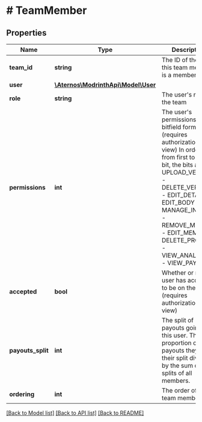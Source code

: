 # # TeamMember

## Properties

Name | Type | Description | Notes
------------ | ------------- | ------------- | -------------
**team_id** | **string** | The ID of the team this team member is a member of |
**user** | [**\Aternos\ModrinthApi\Model\User**](User.md) |  |
**role** | **string** | The user&#39;s role on the team |
**permissions** | **int** | The user&#39;s permissions in bitfield format (requires authorization to view)  In order from first to tenth bit, the bits are: - UPLOAD_VERSION - DELETE_VERSION - EDIT_DETAILS - EDIT_BODY - MANAGE_INVITES - REMOVE_MEMBER - EDIT_MEMBER - DELETE_PROJECT - VIEW_ANALYTICS - VIEW_PAYOUTS | [optional]
**accepted** | **bool** | Whether or not the user has accepted to be on the team (requires authorization to view) |
**payouts_split** | **int** | The split of payouts going to this user. The proportion of payouts they get is their split divided by the sum of the splits of all members. | [optional]
**ordering** | **int** | The order of the team member. | [optional]

[[Back to Model list]](../../README.md#models) [[Back to API list]](../../README.md#endpoints) [[Back to README]](../../README.md)
